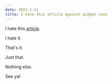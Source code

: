 ```yaml
---
date: 2022-2-11
title: I hate this article against pidgen coos
---
```


I hate this [article](https://www.gotpigeonsaz.com/blog/pigeon-cooing-is-more-than-just-annoying/).

I hate it.

That's it.

Just that.

Nothing else.

See ya!

